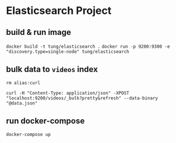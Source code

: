 # Elasticsearch Project

## build & run image

`docker build -t tung/elasticsearch .`
`docker run -p 9200:9300 -e "discovery.type=single-node" tung/elasticsearch`

## bulk data to `videos` index

`rm alias:curl`
<br/>

`curl -H "Content-Type: application/json" -XPOST "localhost:9200/videos/_bulk?pretty&refresh" --data-binary "@data.json"`

## run docker-compose

`docker-compose up`
